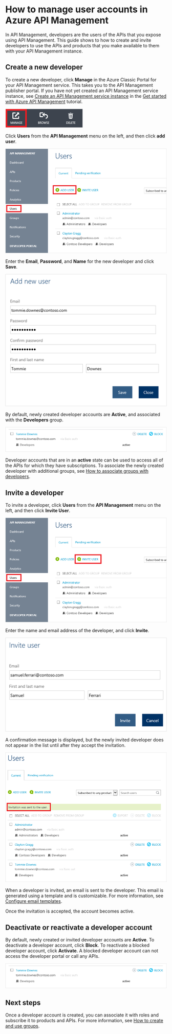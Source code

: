 <properties 
    pageTitle="How manage user accounts in Azure API Management" 
    description="Learn how to create or invite users in Azure API Management" 
    services="api-management" 
    documentationCenter="" 
    authors="steved0x" 
    manager="dwrede" 
    editor=""/>

<tags 
    ms.service="api-management" 
    ms.workload="mobile" 
    ms.tgt_pltfrm="na" 
    ms.devlang="na" 
    ms.topic="article" 
    ms.date="12/07/2015" 
    ms.author="sdanie"/>

# How to manage user accounts in Azure API Management
In API Management, developers are the users of the APIs that you expose using API Management. This guide shows to how to create and invite developers to use the APIs and products that you make available to them with your API Management instance.

## <a name="create-developer"> </a>Create a new developer
To create a new developer, click **Manage** in the Azure Classic Portal for your API Management service. This takes you to the API Management publisher portal. If you have not yet created an API Management service instance, see [Create an API Management service instance](api-management-get-started.md#create-service-instance) in the [Get started with Azure API Management](api-management-get-started.md) tutorial.

![Publisher portal][api-management-management-console]

Click **Users** from the **API Management** menu on the left, and then click **add user**.

![Create developer][api-management-create-developer]

Enter the **Email**, **Password**, and **Name** for the new developer and click **Save**.

![Create developer][api-management-add-new-user]

By default, newly created developer accounts are **Active**, and associated with the **Developers** group.

![New developer][api-management-new-developer]

Developer accounts that are in an **active** state can be used to access all of the APIs for which they have subscriptions. To associate the newly created developer with additional groups, see [How to associate groups with developers](api-management-howto-create-groups.md#associate-group-developer).

## <a name="invite-developer"> </a>Invite a developer
To invite a developer, click **Users** from the **API Management** menu on the left, and then click **Invite User**.

![Invite developer][api-management-invite-developer]

Enter the name and email address of the developer, and click **Invite**.

![Invite developer][api-management-invite-developer-window]

A confirmation message is displayed, but the newly invited developer does not appear in the list until after they accept the invitation. 

![Invite confirmation][api-management-invite-developer-confirmation]

When a developer is invited, an email is sent to the developer. This email is generated using a template and is customizable. For more information, see [Configure email templates](api-management-howto-configure-notifications.md#email-templates).

Once the invitation is accepted, the account becomes active.

## <a name="block-developer"> </a> Deactivate or reactivate a developer account
By default, newly created or invited developer accounts are **Active**. To deactivate a developer account, click **Block**. To reactivate a blocked developer account, click **Activate**. A blocked developer account can not access the developer portal or call any APIs.

![Block developer][api-management-new-developer]

## <a name="next-steps"> </a>Next steps
Once a developer account is created, you can associate it with roles and subscribe it to products and APIs. For more information, see [How to create and use groups](api-management-howto-create-groups.md).

[api-management-management-console]: ./media/api-management-howto-create-or-invite-developers/api-management-management-console.png
[api-management-add-new-user]: ./media/api-management-howto-create-or-invite-developers/api-management-add-new-user.png
[api-management-create-developer]: ./media/api-management-howto-create-or-invite-developers/api-management-create-developer.png
[api-management-invite-developer]: ./media/api-management-howto-create-or-invite-developers/api-management-invite-developer.png
[api-management-new-developer]: ./media/api-management-howto-create-or-invite-developers/api-management-new-developer.png
[api-management-invite-developer-window]: ./media/api-management-howto-create-or-invite-developers/api-management-invite-developer-window.png
[api-management-invite-developer-confirmation]: ./media/api-management-howto-create-or-invite-developers/api-management-invite-developer-confirmation.png
[api-management-]: ./media/api-management-howto-create-or-invite-developers/api-management-.png



[Create a new developer]: #create-developer
[Invite a developer]: #invite-developer
[Deactivate or reactivate a developer account]: #block-developer
[Next steps]: #next-steps
[How to create and use groups]: api-management-howto-create-groups.md
[How to associate groups with developers]: api-management-howto-create-groups.md#associate-group-developer

[Get started with Azure API Management]: api-management-get-started.md
[Create an API Management service instance]: api-management-get-started.md#create-service-instance
[Configure email templates]: api-management-howto-configure-notifications.md#email-templates